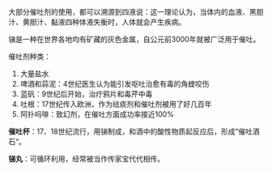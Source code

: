 大部分催吐剂的使用，都可以溯源到四液说：这一理论认为，当体内的血液、黑胆汁、黄胆汁、黏液四种体液失衡时，人体就会产生疾病。

锑是一种在世界各地均有矿藏的灰色金属，自公元前3000年就被广泛用于催吐。

催吐剂种类：

1. 大量盐水
2. 啤酒和蒜泥：4世纪医生认为能引发呕吐治愈有毒的角蝰咬伤
3. 蓝矾：9世纪后开始，治疗鸦片和毒芹中毒
4. 吐根：17世纪传入欧洲，作为祛痰剂和催吐剂被用了好几百年
5. 阿扑吗啡：致幻剂，在催吐方面成功率接近100%

**催吐杯**：17、18世纪流行，用锑制成，和酒中的酸性物质起反应后，形成”催吐酒石“。

**锑丸**：可循环利用，经常被当作传家宝代代相传。

